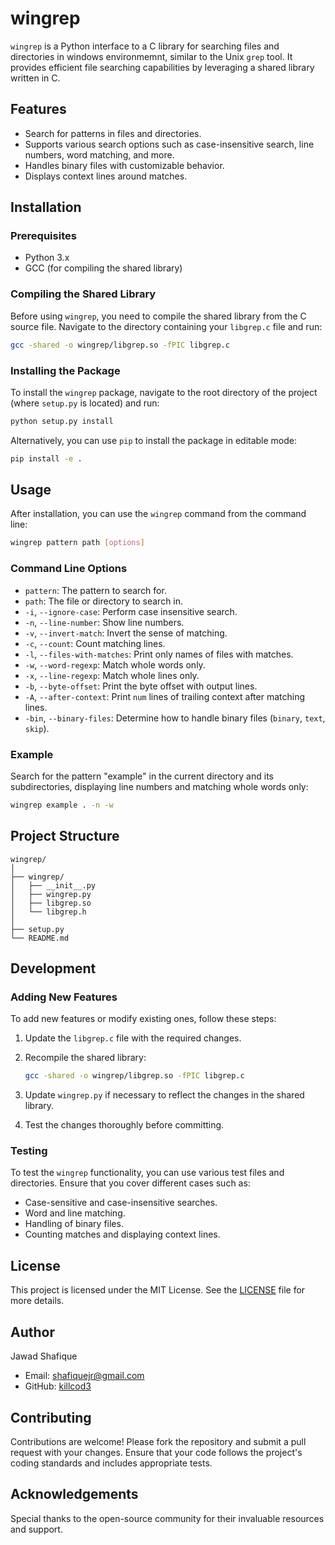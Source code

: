# wingrep

`wingrep` is a Python interface to a C library for searching files and directories in windows environmemnt, similar to the Unix `grep` tool. It provides efficient file searching capabilities by leveraging a shared library written in C.

## Features

- Search for patterns in files and directories.
- Supports various search options such as case-insensitive search, line numbers, word matching, and more.
- Handles binary files with customizable behavior.
- Displays context lines around matches.

## Installation

### Prerequisites

- Python 3.x
- GCC (for compiling the shared library)

### Compiling the Shared Library

Before using `wingrep`, you need to compile the shared library from the C source file. Navigate to the directory containing your `libgrep.c` file and run:

```sh
gcc -shared -o wingrep/libgrep.so -fPIC libgrep.c
```

### Installing the Package

To install the `wingrep` package, navigate to the root directory of the project (where `setup.py` is located) and run:

```sh
python setup.py install
```

Alternatively, you can use `pip` to install the package in editable mode:

```sh
pip install -e .
```

## Usage

After installation, you can use the `wingrep` command from the command line:

```sh
wingrep pattern path [options]
```

### Command Line Options

- `pattern`: The pattern to search for.
- `path`: The file or directory to search in.
- `-i`, `--ignore-case`: Perform case insensitive search.
- `-n`, `--line-number`: Show line numbers.
- `-v`, `--invert-match`: Invert the sense of matching.
- `-c`, `--count`: Count matching lines.
- `-l`, `--files-with-matches`: Print only names of files with matches.
- `-w`, `--word-regexp`: Match whole words only.
- `-x`, `--line-regexp`: Match whole lines only.
- `-b`, `--byte-offset`: Print the byte offset with output lines.
- `-A`, `--after-context`: Print `num` lines of trailing context after matching lines.
- `-bin`, `--binary-files`: Determine how to handle binary files (`binary`, `text`, `skip`).

### Example

Search for the pattern "example" in the current directory and its subdirectories, displaying line numbers and matching whole words only:

```sh
wingrep example . -n -w
```

## Project Structure

```
wingrep/
│
├── wingrep/
│   ├── __init__.py
│   ├── wingrep.py
│   ├── libgrep.so
│   └── libgrep.h
│
├── setup.py
└── README.md
```

## Development

### Adding New Features

To add new features or modify existing ones, follow these steps:

1. Update the `libgrep.c` file with the required changes.
2. Recompile the shared library:

    ```sh
    gcc -shared -o wingrep/libgrep.so -fPIC libgrep.c
    ```

3. Update `wingrep.py` if necessary to reflect the changes in the shared library.
4. Test the changes thoroughly before committing.

### Testing

To test the `wingrep` functionality, you can use various test files and directories. Ensure that you cover different cases such as:

- Case-sensitive and case-insensitive searches.
- Word and line matching.
- Handling of binary files.
- Counting matches and displaying context lines.

## License

This project is licensed under the MIT License. See the [LICENSE](LICENSE) file for more details.

## Author

Jawad Shafique
- Email: [shafiquejr@gmail.com](mailto:shafiquejr@gmail.com)
- GitHub: [killcod3](https://github.com/killcod3/wingrep)

## Contributing

Contributions are welcome! Please fork the repository and submit a pull request with your changes. Ensure that your code follows the project's coding standards and includes appropriate tests.

## Acknowledgements

Special thanks to the open-source community for their invaluable resources and support.

